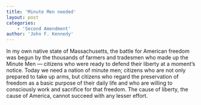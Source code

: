 ```yaml
---
title: 'Minute Men needed'
layout: post
categories:
    - 'Second Amendment'
author: 'John F. Kennedy'
---
```


In my own native state of Massachusetts, the battle for American freedom was begun by the thousands of farmers and tradesmen who made up the Minute Men — citizens who were ready to defend their liberty at a moment’s notice. Today we need a nation of minute men; citizens who are not only prepared to take up arms, but citizens who regard the preservation of freedom as a basic purpose of their daily life and who are willing to consciously work and sacrifice for that freedom. The cause of liberty, the cause of America, cannot succeed with any lesser effort.